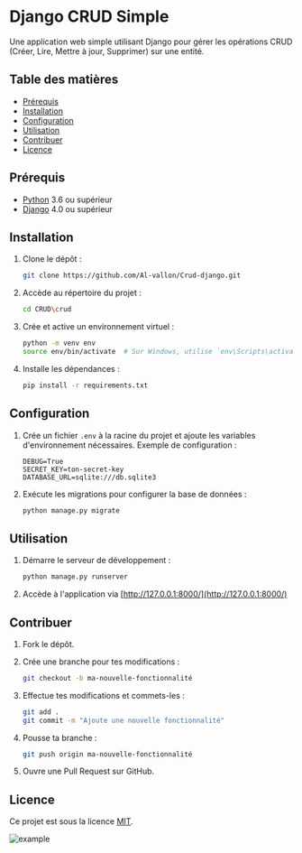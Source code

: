 
# Django CRUD Simple

Une application web simple utilisant Django pour gérer les opérations CRUD (Créer, Lire, Mettre à jour, Supprimer) sur une entité.

## Table des matières

- [Prérequis](#prérequis)
- [Installation](#installation)
- [Configuration](#configuration)
- [Utilisation](#utilisation)
- [Contribuer](#contribuer)
- [Licence](#licence)

## Prérequis

- [Python](https://www.python.org/downloads/) 3.6 ou supérieur
- [Django](https://www.djangoproject.com/) 4.0 ou supérieur

## Installation

1. Clone le dépôt :

    ```bash
    git clone https://github.com/Al-vallon/Crud-django.git
    ```

2. Accède au répertoire du projet :

    ```bash
    cd CRUD\crud
    ```

3. Crée et active un environnement virtuel :

    ```bash
    python -m venv env
    source env/bin/activate  # Sur Windows, utilise `env\Scripts\activate`
    ```

4. Installe les dépendances :

    ```bash
    pip install -r requirements.txt
    ```

## Configuration

1. Crée un fichier `.env` à la racine du projet et ajoute les variables d'environnement nécessaires. Exemple de configuration :

    ```
    DEBUG=True
    SECRET_KEY=ton-secret-key
    DATABASE_URL=sqlite:///db.sqlite3
    ```

2. Exécute les migrations pour configurer la base de données :

    ```bash
    python manage.py migrate
    ```

## Utilisation

1. Démarre le serveur de développement :

    ```bash
    python manage.py runserver
    ```

2. Accède à l'application via [http://127.0.0.1:8000/](http://127.0.0.1:8000/)

## Contribuer

1. Fork le dépôt.
2. Crée une branche pour tes modifications :

    ```bash
    git checkout -b ma-nouvelle-fonctionnalité
    ```

3. Effectue tes modifications et commets-les :

    ```bash
    git add .
    git commit -m "Ajoute une nouvelle fonctionnalité"
    ```

4. Pousse ta branche :

    ```bash
    git push origin ma-nouvelle-fonctionnalité
    ```

5. Ouvre une Pull Request sur GitHub.

## Licence

Ce projet est sous la licence [MIT](LICENSE).


![example](https://github.com/user-attachments/assets/16831a67-c168-4304-9174-323c28c12a43)
